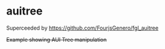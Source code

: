 # auitree

Superceeded by https://github.com/FourjsGenero/fgl_auitree

~~Example showing AUI Tree manipulation~~
